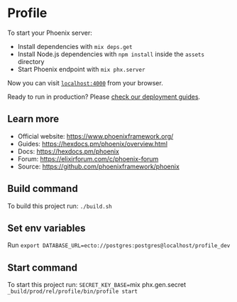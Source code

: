 # Profile

To start your Phoenix server:

  * Install dependencies with `mix deps.get`
  * Install Node.js dependencies with `npm install` inside the `assets` directory
  * Start Phoenix endpoint with `mix phx.server`

Now you can visit [`localhost:4000`](http://localhost:4000) from your browser.

Ready to run in production? Please [check our deployment guides](https://hexdocs.pm/phoenix/deployment.html).

## Learn more

  * Official website: https://www.phoenixframework.org/
  * Guides: https://hexdocs.pm/phoenix/overview.html
  * Docs: https://hexdocs.pm/phoenix
  * Forum: https://elixirforum.com/c/phoenix-forum
  * Source: https://github.com/phoenixframework/phoenix

## Build command
To build this project run: `./build.sh`

## Set env variables
Run `export DATABASE_URL=ecto://postgres:postgres@localhost/profile_dev`

## Start command 
To start this project run: `SECRET_KEY_BASE=`mix phx.gen.secret` _build/prod/rel/profile/bin/profile start`
